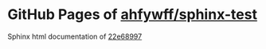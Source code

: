GitHub Pages of [ahfywff/sphinx-test](https://github.com/ahfywff/sphinx-test.git)
===
Sphinx html documentation of [22e68997](https://github.com/ahfywff/sphinx-test/tree/22e68997a447f91bb6877d2bf4b9e8f4d2785aeb)
